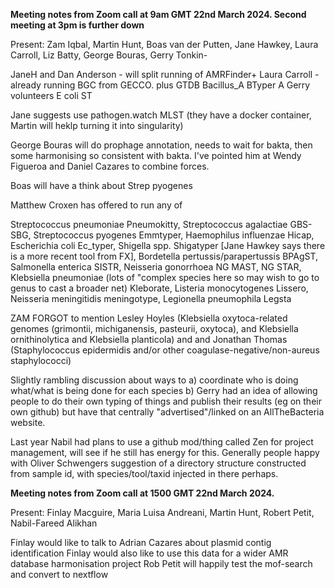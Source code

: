 **Meeting notes from Zoom call at 9am GMT 22nd March 2024. Second meeting at 3pm is further down**

Present:
Zam Iqbal, Martin Hunt, Boas van der Putten, Jane Hawkey, Laura Carroll, Liz Batty, George Bouras, Gerry Tonkin-

JaneH and Dan Anderson - will split running of AMRFinder+ 
Laura Carroll - already running BGC from GECCO. plus GTDB Bacillus_A BTyper A
Gerry volunteers E coli ST

Jane suggests use pathogen.watch MLST (they have a docker container, Martin will heklp turning it into singularity)

George Bouras will do prophage annotation, needs to wait for bakta, then some harmonising so consistent with bakta.
I've pointed him at Wendy Figueroa and Daniel Cazares to combine forces.

Boas will have a think about Strep pyogenes

Matthew Croxen has offered to run any of

Streptococcus pneumoniae Pneumokitty, Streptococcus agalactiae GBS-SBG, Streptococcus pyogenes Emmtyper, Haemophilus influenzae Hicap, Escherichia coli Ec_typer, Shigella spp. Shigatyper
[Jane Hawkey says there is a more recent tool from FX], Bordetella pertussis/parapertussis BPAgST, Salmonella enterica SISTR, Neisseria gonorrhoea NG MAST, NG STAR, Klebsiella pneumoniae (lots of "complex species here so may wish to go to genus to cast a broader net) Kleborate, Listeria monocytogenes Lissero, Neisseria meningitidis meningotype, Legionella pneumophila Legsta

ZAM FORGOT to mention Lesley Hoyles (Klebsiella oxytoca-related genomes (grimontii, michiganensis, pasteurii, oxytoca), and Klebsiella ornithinolytica and Klebsiella planticola) and 
and Jonathan Thomas (Staphylococcus epidermidis and/or other coagulase-negative/non-aureus staphylococci)

Slightly rambling discussion about ways to
a) coordinate who is doing what/what is being done for each species
b) Gerry had an idea of allowing people to do their own typing of things and publish their results (eg on their own github) but have that centrally "advertised"/linked on an AllTheBacteria website.

Last year Nabil had plans to use a github mod/thing called Zen for project management, will see if he still has energy for this.
Generally people happy with Oliver Schwengers suggestion of a directory structure constructed from sample id, with species/tool/taxid injected in there perhaps.


**Meeting notes from Zoom call at 1500 GMT 22nd March 2024.**

Present: Finlay Macguire, Maria Luisa Andreani, Martin Hunt, Robert Petit, Nabil-Fareed Alikhan

Finlay would like to talk to Adrian Cazares about plasmid contig identification
Finlay would also like to use this data for a wider AMR database harmonisation project
Rob Petit will happily test the mof-search and convert to nextflow

